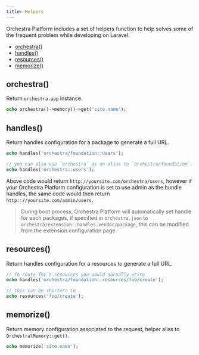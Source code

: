 ```yaml
---
title: Helpers
---
```


Orchestra Platform includes a set of helpers function to help solves some of the frequent problem while developing on Laravel.

* [orchestra()](#orchestra)
* [handles()](#handles)
* [resources()](#resources)
* [memorize()](#memorize)

## orchestra()

Return `orchestra.app` instance.

```php
echo orchestra()->memory()->get('site.name');
```

## handles()

Return handles configuration for a package to generate a full URL.

```php
echo handles('orchestra/foundation::users');

// you can also use `orchestra` as an alias to `orchestra/foundation`.
echo handles('orchestra::users');
```

Above code would return `http://yoursite.com/orchestra/users`, however if your Orchestra Platform configuration is set to use admin as the bundle handles, the same code would then return `http:://yoursite.com/admin/users`.

> During boot process, Orchestra Platform will automatically set handle for each packages, if specified in `orchestra.json` to `orchestra/extension::handles.vendor/package`, this can be modified from the extension configuration page.

## resources()

Return handles configuration for a resources to generate a full URL.

```php
// To route for a resources you would normally write
echo handles('orchestra/foundation::resources/foo/create');

// this can be shortern to
echo resources('foo/create');
```

## memorize()

Return memory configuration associated to the request, helper alias to `Orchestra\Memory::get()`.

```php
echo memorize('site.name');
```

